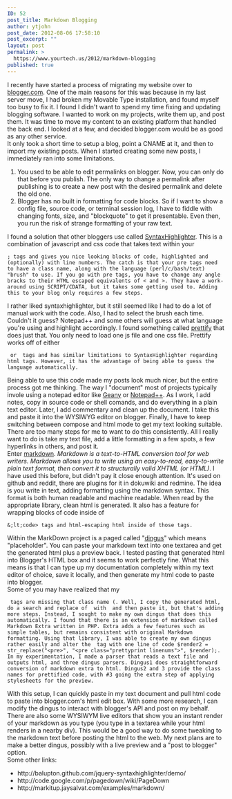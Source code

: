 ```yaml
---
ID: 52
post_title: Markdown Blogging
author: ytjohn
post_date: 2012-08-06 17:58:10
post_excerpt: ""
layout: post
permalink: >
  https://www.yourtech.us/2012/markdown-blogging
published: true
---
```

I recently have started a process of migrating my website over to
<a href="http://www.blogger.com/">blogger.com</a>. One of the main reasons for this was because in my last
server move, I had broken my Movable Type installation, and found myself
too busy to fix it. I found I didn't want to spend my time fixing and
updating blogging software. I wanted to work on my projects, write them
up, and post them. It was time to move my content to an existing
platform that handled the back end. I looked at a few, and decided
blogger.com would be as good as any other service.<br />
It only took a short time to setup a blog, point a CNAME at it, and then
to import my existing posts. When I started creating some new posts, I
immediately ran into some limitations.  </br>

<ol>
<li>You used to be able to edit permalinks on blogger. Now, you can only
    do that before you publish. The only way to change a permalink after
    publishing is to create a new post with the desired permalink and
    delete the old one.</li>
<li>Blogger has no built in formatting for code blocks. So if I want to
    show a config file, source code, or terminal session log, I have to
    fiddle with changing fonts, size, and "blockquote" to get it
    presentable. Even then, you run the risk of strange formatting of
    your raw text.</li>
</ol>

I found a solution that other bloggers use called <a href="http://alexgorbatchev.com/SyntaxHighlighter/">SyntaxHighlighter</a>.
This is a combination of javascript and css code that takes text within
your

<pre><code>; tags and gives you nice looking blocks of code, highlighted and (optionally) with line numbers. The catch is that your pre tags need to have a class name, along with the language (perl/c/bash/text) "brush" to use. If you go with pre tags, you have to change any angle bracks to their HTML escaped equivalents of &lt; and &gt;. They have a work-around using SCRIPT/CDATA, but it takes some getting used to. Adding this to your blog only requires a few steps.
</code></pre>

I rather liked syntaxhighlighter, but it still seemed like I had to do a
lot of manual work with the code. Also, I had to select the brush each
time. Couldn't it guess? Notepad++ and some others will guess at what
language you're using and highlight accordingly. I found something
called <a href="http://www.geany.org/" title="Geany">prettify</a> that does just that. You only need to load one js
file and one css file. Prettify works off of either

<pre><code> or  tags and has similar limitations to SyntaxHighlighter regarding html tags. However, it has the advantage of being able to guess the language automatically.
</code></pre>

Being able to use this code made my posts look much nicer, but the
entire process got me thinking. The way I "document" most of projects
typically invole using a notepad editor like <a href="http://www.geany.org/" title="Geany">Geany</a> or
<a href="http://notepad-plus-plus.org/" title="Notepad++">Notepad++</a>. As I work, I add notes, copy in source code or shell
comands, and do everything in a plain text editor. Later, I add
commentary and clean up the document. I take this and paste it into the
WYSIWYG editor on blogger. Finally, I have to keep switching between
compose and html mode to get my text looking suitable. There are too
many steps for me to want to do this consistently. All I really want to
do is take my text file, add a little formatting in a few spots, a few
hyperlinks in others, and post it.<br />
Enter <a href="http://daringfireball.net/projects/markdown/" title="Markdown intro">markdown</a>. <em>Markdown is a text-to-HTML conversion tool for web
writers. Markdown allows you to write using an easy-to-read,
easy-to-write plain text format, then convert it to structurally valid
XHTML (or HTML)</em>. I have used this before, but didn't pay it close
enough attention. It's used on github and reddit, there are plugins for
it in dokuwiki and redmine. The idea is you write in text, adding
formatting using the markdown syntax. This format is both human readable
and machine readable. When read by the appropriate library, clean html
is generated. It also has a feature for wrapping blocks of code inside
of   </br>

<pre><code>&amp;;lt;code&gt; tags and html-escaping html inside of those tags.
</code></pre>

Within the MarkDown project is a paged called "<a href="http://daringfireball.net/projects/markdown/dingus">dingus</a>" which means
"placeholder". You can paste your markdown text into one textarea and
get the generated html plus a preview back. I tested pasting that
generated html into Blogger's HTML box and it seems to work perfectly
fine. What this means is that I can type up my documentation completely
within my text editor of choice, save it locally, and then generate my
html code to paste into blogger.<br />
Some of you may have realized that my   </br>

<pre><code> tags are missing that class name (. Well, I copy the generated html, do a search and replace of  with  and then paste it, but that's adding more steps. Instead, I sought to make my own dingus that does this automatically. I found that there is an extension of markdown called Markdown Extra written in PHP. Extra adds a few features such as simple tables, but remains consistent with original Markdown formatting. Using that library, I was able to create my own dingus rather easily and alter the  tag with one line of code $render2 = str_replace("&lt;pre&gt;", "&lt;pre class="prettyprint linenums"&gt;", $render);. In my experimentation, I made a parser that reads a text file and outputs html, and three dingus parsers. Dingus1 does straightforward conversion of markdown extra to html. Dingus2 and 3 provide the class names for prettified code, with #3 going the extra step of applying stylesheets for the preview.
</code></pre>

With this setup, I can quickly paste in my text document and pull html
code to paste into blogger.com's html edit box. With some more research,
I can modify the dingus to interact with blogger's API and post on my
behalf. There are also some WYSIWYM live editors that show you an
instant render of your markdown as you type (you type in a textarea
while your html renders in a nearby div). This would be a good way to do
some tweaking to the markdown text before posting the html to the web.
My next plans are to make a better dingus, possibly with a live preview
and a "post to blogger" option.<br />
Some other links:  </br>

<ul>
<li>http://balupton.github.com/jquery-syntaxhighlighter/demo/</li>
<li>http://code.google.com/p/pagedown/wiki/PageDown</li>
<li>http://markitup.jaysalvat.com/examples/markdown/</li>
</ul>